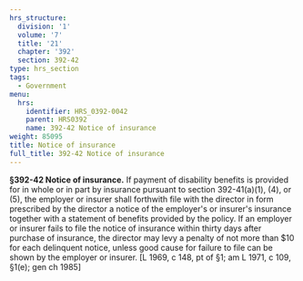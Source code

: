 ```yaml
---
hrs_structure:
  division: '1'
  volume: '7'
  title: '21'
  chapter: '392'
  section: 392-42
type: hrs_section
tags:
  - Government
menu:
  hrs:
    identifier: HRS_0392-0042
    parent: HRS0392
    name: 392-42 Notice of insurance
weight: 85095
title: Notice of insurance
full_title: 392-42 Notice of insurance
---
```

**§392-42 Notice of insurance.** If payment of disability benefits is provided for in whole or in part by insurance pursuant to section 392-41(a)(1), (4), or (5), the employer or insurer shall forthwith file with the director in form prescribed by the director a notice of the employer's or insurer's insurance together with a statement of benefits provided by the policy. If an employer or insurer fails to file the notice of insurance within thirty days after purchase of insurance, the director may levy a penalty of not more than $10 for each delinquent notice, unless good cause for failure to file can be shown by the employer or insurer. [L 1969, c 148, pt of §1; am L 1971, c 109, §1(e); gen ch 1985]